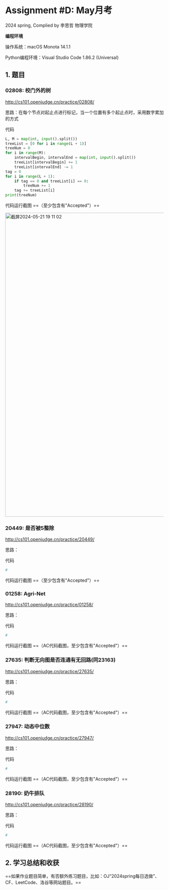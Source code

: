 # Assignment #D: May月考

2024 spring, Complied by 李思哲 物理学院



**编程环境**

操作系统：macOS Monota 14.1.1

Python编程环境：Visual Studio Code 1.86.2 (Universal)


## 1. 题目

### 02808: 校门外的树

http://cs101.openjudge.cn/practice/02808/



思路：在每个节点对起止点进行标记，当一个位置有多个起止点时，采用数字累加的方式



代码

```python
L, M = map(int, input().split())
treeList = [0 for i in range(L + 1)]
treeNum = 0
for i in range(M):
    intervalBegin, intervalEnd = map(int, input().split())
    treeList[intervalBegin] += 1
    treeList[intervalEnd] -= 1
tag = 0
for i in range(L + 1):
    if tag == 0 and treeList[i] == 0:
        treeNum += 1
    tag += treeList[i]
print(treeNum)

```



代码运行截图 ==（至少包含有"Accepted"）==

<img width="964" alt="截屏2024-05-21 19 11 02" src="https://github.com/Jameslisizhe/Course-Data_Structure_and_Algorithm/assets/161715584/578c235d-f4b1-49b3-8fbf-81d0738439eb">




### 20449: 是否被5整除

http://cs101.openjudge.cn/practice/20449/



思路：



代码

```python
# 

```



代码运行截图 ==（至少包含有"Accepted"）==





### 01258: Agri-Net

http://cs101.openjudge.cn/practice/01258/



思路：



代码

```python
# 

```



代码运行截图 ==（AC代码截图，至少包含有"Accepted"）==





### 27635: 判断无向图是否连通有无回路(同23163)

http://cs101.openjudge.cn/practice/27635/



思路：



代码

```python
# 

```



代码运行截图 ==（AC代码截图，至少包含有"Accepted"）==







### 27947: 动态中位数

http://cs101.openjudge.cn/practice/27947/



思路：



代码

```python
# 

```



代码运行截图 ==（AC代码截图，至少包含有"Accepted"）==





### 28190: 奶牛排队

http://cs101.openjudge.cn/practice/28190/



思路：



代码

```python
# 

```



代码运行截图 ==（AC代码截图，至少包含有"Accepted"）==





## 2. 学习总结和收获

==如果作业题目简单，有否额外练习题目，比如：OJ“2024spring每日选做”、CF、LeetCode、洛谷等网站题目。==





